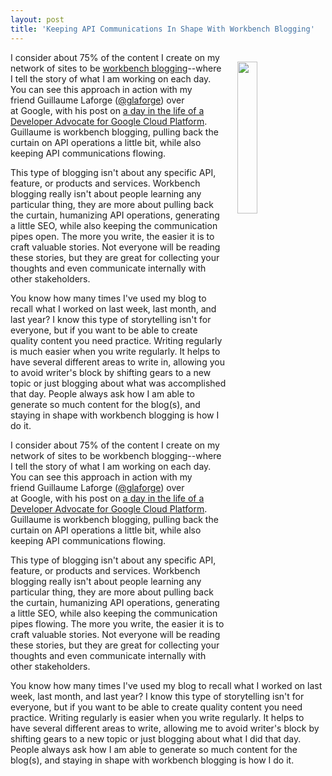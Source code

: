 ```yaml
---
layout: post
title: 'Keeping API Communications In Shape With Workbench Blogging'
---
```

<p><img style="padding: 15px;" src="https://s3.amazonaws.com/kinlane-productions/bw-icons/bw-stretching.png" alt="" width="25%" align="right" /></p>
<p>I consider about 75% of the content I create on my network of sites to be <a href="http://kinlane.com/2016/10/07/my-workbench-blogging/">workbench blogging</a>--where I tell the story of what I am working on each day. You can see this approach in action with my friend&nbsp;Guillaume Laforge (<a href="https://twitter.com/glaforge">@glaforge</a>) over at&nbsp;Google, with his post on&nbsp;<a href="https://medium.com/google-cloud/a-day-in-the-life-of-a-developer-advocate-for-google-cloud-platform-fe681c8645cf#.y8q7nd98n">a day in the life of a Developer Advocate for Google Cloud Platform</a>. Guillaume is workbench blogging, pulling back the curtain on API operations a little bit, while also keeping API communications flowing.</p>
<p>This type of blogging isn't about any specific API, feature, or products and services. Workbench blogging really isn't about people learning any particular thing, they are more about pulling back the curtain, humanizing API operations, generating a little SEO, while also keeping the communication pipes open. The more you write, the easier it is to craft valuable stories. Not everyone will be reading these stories, but they are great for collecting your thoughts&nbsp;and even communicate internally with other stakeholders.</p>
<p>You know how many times I've used my blog to recall what I worked on last week, last month, and last year? I know this type of storytelling isn't for everyone, but if you want to be able to create quality content you need practice. Writing regularly is much easier when you write regularly. It helps to have several different areas to write in, allowing you to avoid writer's block by shifting gears to a new topic or just blogging about what was accomplished that day. People always ask how I am able to generate so much content for the blog(s), and staying in shape with workbench blogging is how I do it.</p><p>I consider about 75% of the content I create on my network of sites to be workbench blogging--where I tell the story of what I am working on each day. You can see this approach in action with my friend&nbsp;Guillaume Laforge (<a href="https://twitter.com/glaforge">@glaforge</a>) over at&nbsp;Google, with his post on <a href="https://medium.com/google-cloud/a-day-in-the-life-of-a-developer-advocate-for-google-cloud-platform-fe681c8645cf#.y8q7nd98n">a day in the life of a Developer Advocate for Google Cloud Platform</a>. Guillaume is workbench blogging, pulling back the curtain on API operations a little bit, while also keeping API communications flowing.</p>
<p>This type of blogging isn't about any specific API, feature, or products and services. Workbench blogging really isn't about people learning any particular thing, they are more about pulling back the curtain, humanizing API operations, generating a little SEO, while also keeping the communication pipes flowing. The more you write, the easier it is to craft valuable stories. Not everyone will be reading these stories, but they are great for collecting your thoughts&nbsp;and even communicate internally with other stakeholders.</p>
<p>You know how many times I've used my blog to recall what I worked on last week, last month, and last year? I know this type of storytelling isn't for everyone, but if you want to be able to create quality content you need practice. Writing regularly is easier when you write regularly. It helps to have several different areas to write, allowing me to avoid writer's block by shifting gears to a new topic or just blogging about what I did that day. People always ask how I am able to generate so much content for the blog(s), and staying in shape with workbench blogging is how I do it.</p>